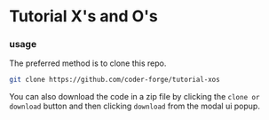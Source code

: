 # Tutorial X's and O's

### usage
The preferred method is to clone this repo.
```bash
git clone https://github.com/coder-forge/tutorial-xos
```

You can also download the code in a zip file by clicking the `clone or download`
button and then clicking `download` from the modal ui popup.
